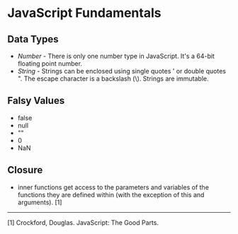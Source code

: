 JavaScript Fundamentals
=======================

Data Types
----------
- _Number_ - There is only one number type in JavaScript. It's a 64-bit floating point number.
- _String_ - Strings can be enclosed using single quotes ' or double quotes ". The escape character is a backslash (\\). Strings are immutable.

Falsy Values
------------
- false
- null
- ""
- 0
- NaN

Closure
-------
- inner functions get access to the parameters and variables of the functions they are defined within (with the exception of this and arguments). [1]

--------
[1] Crockford, Douglas. JavaScript: The Good Parts.
